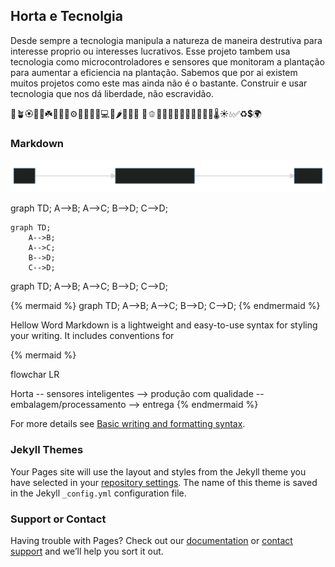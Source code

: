 


## Horta e Tecnolgia

Desde sempre a tecnologia manipula a natureza de maneira destrutiva para interesse proprio ou interesses lucrativos. Esse projeto
tambem usa tecnologia como microcontroladores e sensores que monitoram a plantação para aumentar a eficiencia na plantação. Sabemos que por ai existem muitos 
projetos como este mas ainda não é o bastante. Construir e usar tecnologia que nos dá liberdade, não escravidão.



🌱🪴🏵️🌵🌿☘️🌰🧑‍💻⚙️🤑🎋🎍📱💻🥗🌶️🍆🥦🥬
🥒🫑🍄🍀🌳🌹🥕🧅💐🥔🍈🍃🌡️☀️💧✅♻️💲🌍

### Markdown

![link](https://github.com/lavodky/tecgarden/blob/gh-pages/mermaid-diagram-20220224215915.svg)
<div class="mermaid"> graph TD; A-->B; A-->C; B-->D; C-->D; </div>

```mermaid
graph TD;
    A-->B;
    A-->C;
    B-->D;
    C-->D;
``` 

<div class="mermaid">
graph TD;
    A-->B;
    A-->C;
    B-->D;
    C-->D;
</div>




{% mermaid %}
graph TD;
    A-->B;
    A-->C;
    B-->D;
    C-->D;
{% endmermaid %}

Hellow Word
Markdown is a lightweight and easy-to-use syntax for styling your writing. It includes conventions for

{% mermaid %}


flowchar LR


Horta -- sensores inteligentes --> produção com qualidade -- embalagem/processamento --> entrega
{% endmermaid %}

For more details see [Basic writing and formatting syntax](https://docs.github.com/en/github/writing-on-github/getting-started-with-writing-and-formatting-on-github/basic-writing-and-formatting-syntax).

### Jekyll Themes

Your Pages site will use the layout and styles from the Jekyll theme you have selected in your [repository settings](https://github.com/lavodky/tecgarden/settings/pages). The name of this theme is saved in the Jekyll `_config.yml` configuration file.

### Support or Contact

Having trouble with Pages? Check out our [documentation](https://docs.github.com/categories/github-pages-basics/) or [contact support](https://support.github.com/contact) and we’ll help you sort it out.
